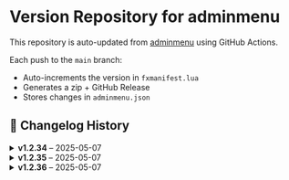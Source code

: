 # Version Repository for adminmenu

This repository is auto-updated from [adminmenu](https://github.com/jumalley/adminmenu) using GitHub Actions.

Each push to the `main` branch:
- Auto-increments the version in `fxmanifest.lua`
- Generates a zip + GitHub Release
- Stores changes in `adminmenu.json`

## 📌 Changelog History

<details>
<summary><strong>v1.2.34</strong> – 2025-05-07</summary>

**Changed Files:**


</details>

<details>
<summary><strong>v1.2.35</strong> – 2025-05-07</summary>

**Changed Files:**


</details>

<details>
<summary><strong>v1.2.36</strong> – 2025-05-07</summary>

**Changed Files:**

- .github/workflows/version.yml : 45e04d7 - Update version.yml ([View Commit](https://github.com/jumalley/adminmenu/commit/45e04d7))
- notes.md : 500d0ed - Update notes.md ([View Commit](https://github.com/jumalley/adminmenu/commit/500d0ed))

</details>
